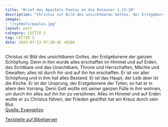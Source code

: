 ```yaml
---
title: "Brief des Apostels Paulus an die Kolosser 1,15-20"
description: "Christus ist Bild des unsichtbaren Gottes, der Erstgeborene der ganzen Schöpfung. Denn in ihm wurde alles erschaffen im Himmel und auf Erden, das Sichtbare und das Unsichtbare, Throne und Herrschaften, Mächte und Gewalten; alles ist durch ihn und auf ihn hin erschaffen. Er ist vo...."
images:
- "/symbols/paulus.jpg"
layout: post
category: LECTIO 2
tag: LECTIO 2
date: 2025-07-13 07:30:45 +0100
---
```

Christus ist Bild des unsichtbaren Gottes, der Erstgeborene der ganzen Schöpfung.
Denn in ihm wurde alles erschaffen im Himmel und auf Erden, das Sichtbare und das Unsichtbare, Throne und Herrschaften, Mächte und Gewalten; alles ist durch ihn und auf ihn hin erschaffen.
Er ist vor aller Schöpfung und in ihm hat alles Bestand.<!--more-->
Er ist das Haupt, der Leib aber ist die Kirche. Er ist der Ursprung, der Erstgeborene der Toten; so hat er in allem den Vorrang.
Denn Gott wollte mit seiner ganzen Fülle in ihm wohnen,
um durch ihn alles auf ihn hin zu versöhnen. Alles im Himmel und auf Erden wollte er zu Christus führen, der Frieden gestiftet hat am Kreuz durch sein Blut.<br>
[Quelle: Evangelizo](https://evangeliumtagfuertag.org/DE/gospel)

[Textstelle auf Bibelserver](https://www.bibleserver.com/EU/Kolosser1,15-20)
